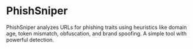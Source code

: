 # PhishSniper
PhishSniper analyzes URLs for phishing traits using heuristics like domain age, token mismatch, obfuscation, and brand spoofing. A simple tool with powerful detection.
